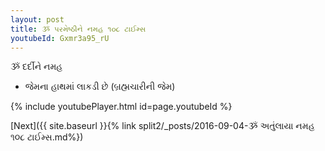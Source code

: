 ```yaml
---
layout: post
title: ૐ પરમેષ્ઠીને નમહ ૧૦૮ ટાઈમ્સ
youtubeId: Gxmr3a95_rU
---
```

 
 
 ૐ દર્દીને નમહ  
 
 -  જેમના હાથમાં લાકડી છે (બ્રહ્મચારીની જેમ) 
 
  
 
  
 
 
 
 
 
 


{% include youtubePlayer.html id=page.youtubeId %}
 
[Next]({{ site.baseurl }}{% link  split2/_posts/2016-09-04-ૐ અતુંલાયા નમહ ૧૦૮ ટાઈમ્સ.md%})
 
